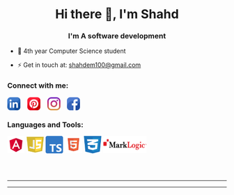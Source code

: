<!--
**shahdmadhoun/shahdmadhoun** is a ✨ _special_ ✨ repository because its `README.md` (this file) appears on your GitHub profile.

Here are some ideas to get you started:

- 🔭 I’m currently working on ...
- 🌱 I’m currently learning ...
- 👯 I’m looking to collaborate on ...
- 🤔 I’m looking for help with ...
- 💬 Ask me about ...
- 📫 How to reach me: ...
- 😄 Pronouns: ...
- ⚡ Fun fact: ...

-->

<h1 align="center">Hi there 👋, I'm Shahd</h1>
<h3 align="center">I'm A software development</h3>

- 🌱 4th year Computer Science student

- ⚡ Get in touch at: shahdem100@gmail.com

### Connect with me:

<a href="https://www.linkedin.com/in/shahd-madhoun-em/" target="blank"><img align="center" src="./img/linkedin.png" width="30px" height="30px" /></a>
&nbsp;&nbsp;
<a href="https://www.pinterest.com/shahdmadhoun/" target="blank"><img align="center" src="./img/pinterest.png" width="30px" height="30px" /></a>
&nbsp;&nbsp;
<a href="https://www.instagram.com/shahd.madhoun/" target="blank"><img align="center" src="./img/instagram.png" width="30px" height="30px" /></a>
&nbsp;&nbsp;
<a href="https://www.facebook.com/shahd.madhoun" target="blank"><img align="center" src="./img/facebook.png" width="30px" height="30px" /></a>



### Languages and Tools:

<a href="" target="blank"><img align="center" src="./img/Angular.png" width="40px" height="40px" /></a>
<a href="" target="blank"><img align="center" src="./img/javascript.jpg" width="40px" height="40px" /></a>
<a href="" target="blank"><img align="center" src="./img/Typescript.png" width="40px" height="40px" /></a>
<a href="" target="blank"><img align="center" src="./img/html.png" width="40px" height="40px" /></a>
<a href="" target="blank"><img align="center" src="./img/css.png" width="40px" height="40px" /></a>
<a href="" target="blank"><img align="center" src="./img/Marklogic-logo.png" width="100px" height="40px" /></a>



<br />
<br />

---
---